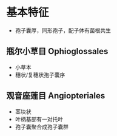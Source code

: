 # 基本特征
- 孢子囊厚，同形孢子，配子体有菌根共生
## 瓶尔小草目 Ophioglossales
- 小草本
- 穗状/复穗状孢子囊序
## 观音座莲目 Angiopteriales
- 茎块状
- 叶柄基部有一对托叶
- 孢子囊聚合成孢子囊群

